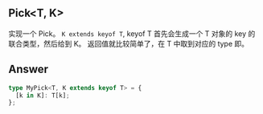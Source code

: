 ## Pick<T, K>

实现一个 Pick。
`K extends keyof T`, keyof T 首先会生成一个 T 对象的 key 的联合类型，然后给到 K。
返回值就比较简单了，在 T 中取到对应的 type 即。

## Answer

```ts
type MyPick<T, K extends keyof T> = {
  [k in K]: T[k];
};
```
